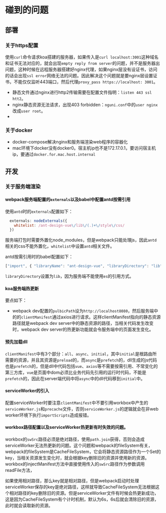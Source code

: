 # 碰到的问题

## 部署

### 关于https配置

使用`curl`命令请求koa搭建的服务器，如果传入是`curl localhost:3001`这种域名和证书无法对应的，就会出现`empty reply from server`的问题，并不是服务器出问题，这种时候在远程服务器搭建好nginx代理，如果nginx层没有设证书，访问的话会出现`ssl error`网络无法的问题。因此解决这个问题就是要nginx层设置证书，不能仅仅监听443端口，然后代理`proxy_pass https://localhost: 3001`。

- 静态文件通过nginx进行http2传输需要在配置文件指明：`listen 443 ssl htt2`。
- nginx静态资源无法请求，出现403 forbidden：`nguni.conf`中的`user nginx`改成`user root`。
- 

### 关于docker

- docker-compose解决nginx和服务端渲染web程序的容器化
- mac环境下docker没有docker0。宿主机ip也不是172.17.0.1，要访问宿主机ip，要通过`docker.for.mac.host.internal`



## 开发

### 关于服务端渲染

#### webpack服务端配置的`externals`以及babel中配置antd按需引用

使用`antd`时的`externals`配置如下：

```js
  externals: nodeExternals({
    whitelist: /ant-design-vue\/lib\/(.)+\/style\/css/
  })
```

服务端打包时需要外置化node_modules，但是webpack只能处理js，因此`antd`相关的css不能外置化，`whitelist`中设置`antd`相关文件。

antd按需引用时的babel配置如下：

```js
["import", { "libraryName": "ant-design-vue", "libraryDirectory": "lib", "style": "css" }]
```

`libraryDirectory`设置为`lib`，因为服务端不能使用`es`的引用方式。

#### koa服务端热更新

要点如下：

- webpack dev配置的`pulbicPath`设为`http://localhost8080`，然后服务端中的的`clientManifest`通过axios进行请求。这样clientManifest指向的静态资源路径就是webpack dev server中的静态资源的路径，当相关代码发生改变时，webpack dev server的热更新功能就会令服务端中的页面发生变化。

#### 预先加载dll

`clientManifest`中有3个部分：`all`、`async`、`initial`，其中`initial`是根路由所需要的资源，并且其资源是`preload`的，而`async`是`prefetch`的，dll生成的js代码也是`prefetch`的，但是dll中代码包括`vue`、`axios`等不需要按需引用、不常变化的第三方库，`vue`是页面中dom必须比业务代码先引用的运行时代码，不能是`prefetch`的，因此在server端代码中将`async`中的dll代码移到`initial`中。

#### serviceWorker的引入

配置serviceWorker时要注意`clientManifest`中不要引用workbox中产生的`serviceWorker.js`和`precache`文件，否则`serviceWorker.js`的逻辑就会在非web worker环境下执行`importScripts`造成报错。

#### workbox路径配置以及serviceWorker热更新有时失效的问题。

workbox的`swSrc`路径必须是绝对路径，使用`path.join`获得，否则会造成serviceWorker无法热更新的问题。这个问题和webpack的fileSystem有关，webpack的fileSystem是CacheFileSystem，它会将静态资源路径作为一个Set的key，当相关资源发生变化时，就会根据key删除旧的资源并使用新的资源。workbox的injectManifest方法中直接使用传入的`swSrc`路径作为参数调用readFile方法，

如果使用相对路径，那么key就是相对路径，但是webpack启动时处理serviceWorker保存的key是绝对路径，这样就导致CacheFileSystem无法根据这个相对路径的key删除旧的资源。但是serviceWorker文件有时候会热更新成功，这是因为CacheFileSystem有个计时机制，默认为6s，6s后就会清除旧的资源，此时就会读取新的资源。